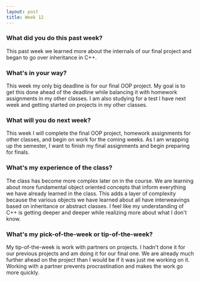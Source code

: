```yaml
---
layout: post
title: Week 12
---
```


### What did you do this past week?

This past week we learned more about the internals of our final project and began to go over inheritance in C++. 

### What's in your way?

This week my only big deadline is for our final OOP project. My goal is to get this done ahead of the deadline while balancing it with homework assignments in my other classes. I am also studying for a test I have next week and getting started on projects in my other classes.

### What will you do next week?

This week I will complete the final OOP project, homework assignments for other classes, and begin on work for the coming weeks. As I am wrapping up the semester, I want to finish my final assignments and begin preparing for finals.

### What's my experience of the class?

The class has become more complex later on in the course. We are learning about more fundamental object oriented concepts that inform everything we have already learned in the class. This adds a layer of complexity because the various objects we have learned about all have interweavings based on inheritance or abstract classes. I feel like my understanding of C++ is getting deeper and deeper while realizing more about what I don't know.

### What's my pick-of-the-week or tip-of-the-week?

My tip-of-the-week is work with partners on projects. I hadn't done it for our previous projects and am doing it for our final one. We are already much further ahead on the project than I would be if it was just me working on it. Working with a partner prevents procrastination and makes the work go more quickly.
